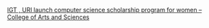 [IGT , URI launch computer science scholarship program for women – College of Arts and Sciences ](https://qi.tc/qi/8838)